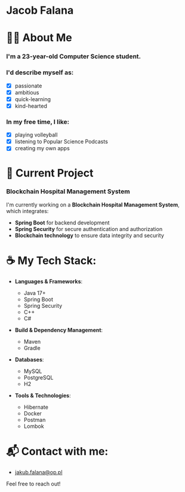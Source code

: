# Jacob Falana

# 👨‍💻 About Me
### I'm a 23-year-old Computer Science student.  

### I'd describe myself as:
- [x] passionate  
- [x] ambitious  
- [x] quick-learning  
- [x] kind-hearted  

### In my free time, I like:
- [x] playing volleyball  
- [x] listening to Popular Science Podcasts  
- [x] creating my own apps  

# 🏥 Current Project
### **Blockchain Hospital Management System**  
I'm currently working on a **Blockchain Hospital Management System**, which integrates:  
- **Spring Boot** for backend development  
- **Spring Security** for secure authentication and authorization  
- **Blockchain technology** to ensure data integrity and security  

# ☕ My Tech Stack:
- **Languages & Frameworks**:  
  - Java 17+  
  - Spring Boot  
  - Spring Security  
  - C++  
  - C#  

- **Build & Dependency Management**:  
  - Maven  
  - Gradle  

- **Databases**:  
  - MySQL  
  - PostgreSQL
  - H2

- **Tools & Technologies**:  
  - Hibernate  
  - Docker  
  - Postman  
  - Lombok  

# 📬 Contact with me:
- jakub.falana@op.pl

Feel free to reach out!  
